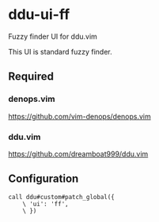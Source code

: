 # ddu-ui-ff

Fuzzy finder UI for ddu.vim

This UI is standard fuzzy finder.

## Required


### denops.vim

https://github.com/vim-denops/denops.vim

### ddu.vim

https://github.com/dreamboat999/ddu.vim

## Configuration

```vim
call ddu#custom#patch_global({
    \ 'ui': 'ff',
    \ })
```

